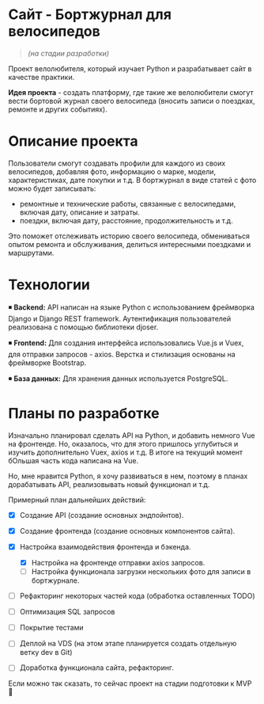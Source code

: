 # Сайт - Бортжурнал для велосипедов 
> _(на стадии разработки)_



Проект велолюбителя, который изучает Python и разрабатывает сайт в качестве практики. 

**Идея проекта** - создать платформу, где такие же велолюбители смогут вести бортовой журнал своего велосипеда (вносить записи о поездках, ремонте и других событиях).

# Описание проекта
Пользователи смогут создавать профили для каждого из своих велосипедов, добавляя фото, информацию о марке, модели, характеристиках, дате покупки и т.д.
В бортжурнал в виде статей с фото можно будет записывать:
- ремонтные и технические работы, связанные с велосипедами, включая дату, описание и затраты. 
- поездки, включая дату, расстояние, продолжительность и т.д.

Это поможет отслеживать историю своего велосипеда, обмениваться опытом ремонта и обслуживания, делиться интересными поездками и маршрутами.


# Технологии
:black_medium_small_square: **Backend:** API написан на языке Python с использованием фреймворка Django и Django REST framework. Аутентификация пользователей реализована с помощью библиотеки djoser.

:black_medium_small_square: **Frontend:** Для создания интерфейса использовались Vue.js и Vuex, для отправки запросов - axios. Верстка и стилизация основаны на фреймворке Bootstrap.

:black_medium_small_square: **База данных:** Для хранения данных используется PostgreSQL.


# Планы по разработке

Изначально планировал сделать API на Python, и добавить немного Vue на фронтенде. Но, оказалось, что для этого пришлось углубиться и изучить дополнительно Vuex, axios и т.д. В итоге на текущий момент бОльшая часть кода написана на Vue. 

Но, мне нравится Python, я хочу развиваться в нем, поэтому в планах дорабатывать API, реализовывать новый функционал и т.д.

Примерный план дальнейших действий:
- [x] Создание API (создание основных эндпойнтов).
- [x] Создание фронтенда (создание основных компонентов сайта).
- [x] Настройка взаимодействия фронтенда и бэкенда.
   - [x] Настройка на фронтенде отправки axios запросов.
   - [ ] Настройка функционала загрузки нескольких фото для записи в бортжурнале.
- [ ] Рефакторинг некоторых частей кода (обработка оставленных TODO)
- [ ] Оптимизация SQL запросов
- [ ] Покрытие тестами
- [ ] Деплой на VDS (на этом этапе планируется создать отдельную ветку dev в Git)
- [ ] Доработка функционала сайта, рефакторинг.


Если можно так сказать, то сейчас проект на стадии подготовки к MVP :slightly_smiling_face:

